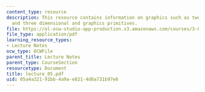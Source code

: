 ```yaml
---
content_type: resource
description: This resource contains information on graphics such as two dimensional
  and three dimensional and graphics primitives.
file: https://ol-ocw-studio-app-production.s3.amazonaws.com/courses/3-016-mathematics-for-materials-scientists-and-engineers-fall-2005/05a4a32191bb4a9ae8214d6a731b97e6_lecture_05.pdf
file_type: application/pdf
learning_resource_types:
- Lecture Notes
ocw_type: OCWFile
parent_title: Lecture Notes
parent_type: CourseSection
resourcetype: Document
title: lecture_05.pdf
uid: 05a4a321-91bb-4a9a-e821-4d6a731b97e6
---
```

